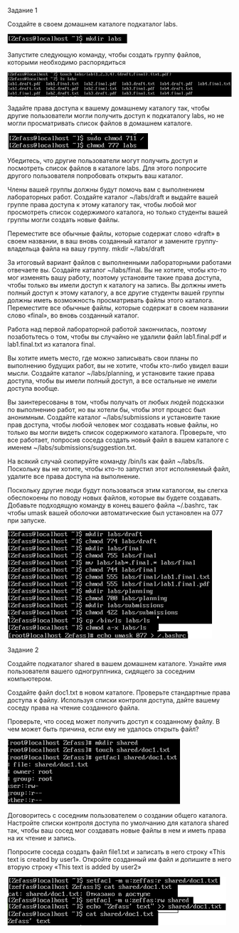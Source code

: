 Задание 1

Создайте в своем домашнем каталоге подкаталог labs.


![](3.1.png)

Запустите следующую команду, чтобы создать группу файлов, которыми необходимо распорядиться


![](3.2.png)

Задайте права доступа к вашему домашнему каталогу так, чтобы другие пользователи могли получить доступ к подкаталогу labs, но не могли просматривать список файлов в домашнем каталоге.


![](3.3.png)

Убедитесь, что другие пользователи могут получить доступ и посмотреть список файлов в каталоге labs. Для этого попросите другого пользователя попробовать открыть ваш каталог.

Члены вашей группы должны будут помочь вам с выполнением лабораторных работ. Создайте каталог ~/labs/draft и выдайте вашей группе права доступа к этому каталогу так, чтобы любой мог просмотреть список содержимого каталога, но только студенты вашей группы могли создать новые файлы.

Переместите все обычные файлы, которые содержат слово «draft» в своем названии, в ваш вновь созданный каталог и замените группу-владельца файла на вашу группу. mkdir ~/labs/draft

За итоговый вариант файлов с выполненными лабораторными работами отвечаете вы. Создайте каталог ~/labs/final. Вы не хотите, чтобы кто-то мог изменять вашу работу, поэтому установите такие права доступа, чтобы только вы имели доступ к каталогу на запись. Вы должны иметь полный доступ к этому каталогу, а все другие студенты вашей группы должны иметь возможность просматривать файлы этого каталога. Переместите все обычные файлы, которые содержат в своем названии слово «final», во вновь созданный каталог.

Работа над первой лабораторной работой закончилась, поэтому позаботьтесь о том, чтобы вы случайно не удалили файл lab1.final.pdf и lab1.final.txt из каталога final.

Вы хотите иметь место, где можно записывать свои планы по выполнению будущих работ, вы не хотите, чтобы кто-либо увидел ваши мысли. Создайте каталог ~/labs/planning, и установите такие права доступа, чтобы вы имели полный доступ, а все остальные не имели доступа вообще.

Вы заинтересованы в том, чтобы получать от любых людей подсказки по выполнению работ, но вы хотели бы, чтобы этот процесс был анонимным. Создайте каталог ~/labs/submissions и установите такие прав доступа, чтобы любой человек мог создавать новые файлы, но только вы могли видеть список содержимого каталога. Проверьте, что все работает, попросив соседа создать новый файл в вашем каталоге с именем ~/labs/submissions/suggestion.txt.

На всякий случай скопируйте команду /bin/ls как файл ~/labs/ls. Поскольку вы не хотите, чтобы кто-то запустил этот исполняемый файл, удалите все права доступа на выполнение.

Поскольку другие люди будут пользоваться этим каталогом, вы слегка обеспокоены по поводу новых файлов, которые вы будете создавать. Добавьте подходящую команду в конец вашего файла ~/.bashrc, так чтобы umask вашей оболочки автоматические был установлен на 077 при запуске.

![](3.rest.png)


Задание 2

Создайте подкаталог shared в вашем домашнем каталоге. Узнайте имя пользователя вашего одногруппника, сидящего за соседним компьютером.

Создайте файл doc1.txt в новом каталоге. Проверьте стандартные права доступа к файлу. Используя списки контроля доступа, дайте вашему соседу права на чтение созданного файла.

Проверьте, что сосед может получить доступ к созданному файлу. В чем может быть причина, если ему не удалось открыть файл?


![](3.2.1.png)

Договоритесь с соседним пользователем о создании общего каталога. Настройте списки контроля доступа по умолчанию для каталога shared так, чтобы ваш сосед мог создавать новые файлы в нем и иметь права на их чтение и запись.

Попросите соседа создать файл file1.txt и записать в него строку «This text is created by user1». Откройте созданный им файл и допишите в него вторую строку «This text is added by user2»


![](3.2.rest.png)
